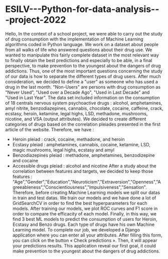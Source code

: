 # ESILV---Python-for-data-analysis---project-2022

Hello,
In the context of a school project, we were able to carry out the study of drug consumption with the implementation of Machine Learning algorithms coded in Python language.
We work on a dataset about people from all walks of life who answered questions about their drug use. 
We wanted to manipulate this fairly complete dataset in the most relevant way to finally obtain the best predictions and especially to be able, in a final perspective, to make prevention to the youngest about the dangers of drug addictions.
Thus, one of the most important questions concerning the study of our data is how to separate the different types of drug users.
After much consideration, we decided to define a "user" as someone who has used a drug in the last month. "Non-Users" are persons with drug consumption as "Never Used", "Used over a Decade Ago", "Used in Last Decade" and "Used in Last Year".
The data set included information on the consumption of 18 centrals nervous system psychoactive drugs : alcohol, amphetamines, amyl nitrite, benzodiazepines, cannabis, chocolate, cocaine, caffeine, crack, ecstasy, heroin, ketamine, legal highs, LSD, methadone, mushrooms, nicotine, and VSA (output attributes).
We decided to create different categories of drugs based on the correlation pleiades presented in the first article of the website.
Therefore, we have :
-	Heroin pleiad : crack, cocaine, methadone, and heroin
-	Ecstasy pleiad : amphetamines, cannabis, cocaine, ketamine, LSD, magic mushrooms, legal highs, ecstasy and amyl
-	Benzodiazepines pleiad : methadone, amphetamines, benzodizepine and cocaine
-	Accessible drugs pleiad : alcohol and nicotine
After a study about the correlation between features and targets, we decided to keep those features : "Age","Gender","Education","Neuroticism","Extraversion","Openness","Agreeableness","Conscientiousness","Impulsiveness","Sensation".
Therefore, before creating Machine Learning models we split our datas in train and test datas.
We train our models and we have done a lot of GridSearchCV in order to find the best hyperparameters for each models.
After training our models, we plot ROC curves and F1 score in order to compare the efficacity of each model.
Finally, in this way, we find 3 best ML models to predict the consumption of users for Heroin, Ecstasy and Benzo drugs.
Each type of drugs have his own Machine Learning model.
To complete our job, we developed a Django application where you can enter all your attributes. After filling this form, you can click on the button « Check predictions ». 
Then, it will appear your predictions results.
This application reveal our first goal, it could make prevention to the youngest about the dangers of drug addictions.

